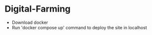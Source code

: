 # Digital-Farming

- Download docker
- Run 'docker compose up' command to deploy the site in localhost
